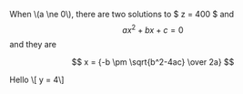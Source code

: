 When \\(a \ne 0\\), there are two solutions to $ z = 400 $ and  $$ ax^2 + bx + c = 0 $$ and they are 

$$ x = {-b \pm \sqrt{b^2-4ac} \over 2a} $$

Hello \\[ y = 4\\]
